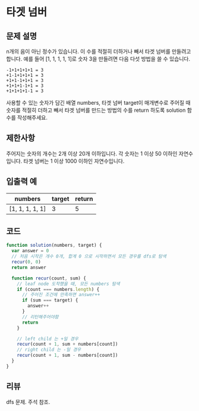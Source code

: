 # 타겟 넘버

## 문제 설명

n개의 음이 아닌 정수가 있습니다. 이 수를 적절히 더하거나 빼서 타겟 넘버를 만들려고 합니다. 예를 들어 [1, 1, 1, 1, 1]로 숫자 3을 만들려면 다음 다섯 방법을 쓸 수 있습니다.

```
-1+1+1+1+1 = 3
+1-1+1+1+1 = 3
+1+1-1+1+1 = 3
+1+1+1-1+1 = 3
+1+1+1+1-1 = 3
```

사용할 수 있는 숫자가 담긴 배열 numbers, 타겟 넘버 target이 매개변수로 주어질 때 숫자를 적절히 더하고 빼서 타겟 넘버를 만드는 방법의 수를 return 하도록 solution 함수를 작성해주세요.

## 제한사항

주어지는 숫자의 개수는 2개 이상 20개 이하입니다.
각 숫자는 1 이상 50 이하인 자연수입니다.
타겟 넘버는 1 이상 1000 이하인 자연수입니다.

## 입출력 예

| numbers         | target | return |
| --------------- | ------ | ------ |
| [1, 1, 1, 1, 1] | 3      | 5      |

## 코드

```js
function solution(numbers, target) {
  var answer = 0
  // 처음 시작은 개수 0개, 합계 0 으로 시작하면서 모든 경우를 dfs로 탐색
  recur(0, 0)
  return answer

  function recur(count, sum) {
    // leaf node 도착했을 때, 모든 numbers 탐색
    if (count === numbers.length) {
      // 주어진 조건에 만족하면 answer++
      if (sum === target) {
        answer++
      }
      // 리턴해주어야함
      return
    }

    // left child 는 +일 경우
    recur(count + 1, sum + numbers[count])
    // right child 는 -일 경우
    recur(count + 1, sum - numbers[count])
  }
}
```

## 리뷰

dfs 문제. 주석 참조.
